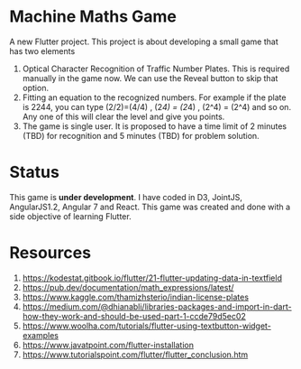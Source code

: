 # Machine Maths Game

A new Flutter project. This project is about developing a small game that has two elements

1) Optical Character Recognition of Traffic Number Plates. This is required manually in the game now. We can use the Reveal button to skip that option.
2) Fitting an equation to the recognized numbers. For example if the plate is 2244, you can type (2/2)=(4/4) , (2*4) = (2*4) , (2^4) = (2^4) and so on. Any one of this will clear the level and give you points.
3) The game is single user. It is proposed to have a time limit of 2 minutes (TBD) for recognition and 5 minutes (TBD) for problem solution.


# Status

This game is **under development**. I have coded in D3, JointJS, AngularJS1.2, Angular 7 and React. This game was created and done with a side objective of learning Flutter.


# Resources

1) https://kodestat.gitbook.io/flutter/21-flutter-updating-data-in-textfield
2) https://pub.dev/documentation/math_expressions/latest/
3) https://www.kaggle.com/thamizhsterio/indian-license-plates
4) https://medium.com/@dhianabli/libraries-packages-and-import-in-dart-how-they-work-and-should-be-used-part-1-ccde79d5ec02
5) https://www.woolha.com/tutorials/flutter-using-textbutton-widget-examples
6) https://www.javatpoint.com/flutter-installation
7) https://www.tutorialspoint.com/flutter/flutter_conclusion.htm
